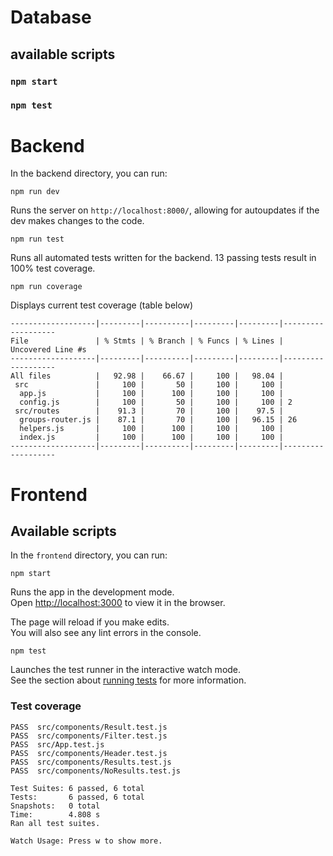 # Database

## available scripts

### `npm start`

### `npm test`

# Backend

In the backend directory, you can run:

`npm run dev`

Runs the server on `http://localhost:8000/`, allowing for autoupdates if the dev makes changes to the code.

`npm run test`

Runs all automated tests written for the backend. 13 passing tests result in 100% test coverage.

`npm run coverage`

Displays current test coverage (table below)

```
-------------------|---------|----------|---------|---------|-------------------
File               | % Stmts | % Branch | % Funcs | % Lines | Uncovered Line #s
-------------------|---------|----------|---------|---------|-------------------
All files          |   92.98 |    66.67 |     100 |   98.04 |
 src               |     100 |       50 |     100 |     100 |
  app.js           |     100 |      100 |     100 |     100 |
  config.js        |     100 |       50 |     100 |     100 | 2
 src/routes        |    91.3 |       70 |     100 |    97.5 |
  groups-router.js |    87.1 |       70 |     100 |   96.15 | 26
  helpers.js       |     100 |      100 |     100 |     100 |
  index.js         |     100 |      100 |     100 |     100 |
-------------------|---------|----------|---------|---------|-------------------
```

# Frontend

## Available scripts

In the `frontend` directory, you can run:

`npm start`

Runs the app in the development mode.\
Open [http://localhost:3000](http://localhost:3000) to view it in the browser.

The page will reload if you make edits.\
You will also see any lint errors in the console.

`npm test`

Launches the test runner in the interactive watch mode.\
See the section about [running tests](https://facebook.github.io/create-react-app/docs/running-tests) for more information.

### Test coverage

```
PASS  src/components/Result.test.js
PASS  src/components/Filter.test.js
PASS  src/App.test.js
PASS  src/components/Header.test.js
PASS  src/components/Results.test.js
PASS  src/components/NoResults.test.js

Test Suites: 6 passed, 6 total
Tests:       6 passed, 6 total
Snapshots:   0 total
Time:        4.808 s
Ran all test suites.

Watch Usage: Press w to show more.
```
